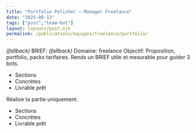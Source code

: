 ```yaml
---
title: "Portfolio Polisher — Manager Freelance"
date: "2025-08-13"
tags: ["post","team-bot"]
layout: layouts/post.njk
permalink: /publications/equipes/freelance/portfolio/
---
```

*(fallback)* BRIEF:
*(fallback)* Domaine: freelance
Objectif: Proposition, portfolio, packs tarifaires.
Rends un BRIEF utile et mesurable pour guider 3 bots.

- Sections
- Concrètes
- Livrable prêt

Réalise ta partie uniquement.

- Sections
- Concrètes
- Livrable prêt
